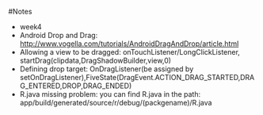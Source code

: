 #Notes
* week4
 * Android Drop and Drag: http://www.vogella.com/tutorials/AndroidDragAndDrop/article.html
  * Allowing a view to be dragged: onTouchListener/LongClickListener, startDrag(clipdata,DragShadowBuilder,view,0)
  * Defining drop target: OnDragListener(be assigned by setOnDragListener),FiveState(DragEvent.ACTION_DRAG_STARTED,DRAG_ENTERED,DROP,DRAG_ENDED)
 * R.java missing problem: you can find R.java in the path: app/build/generated/source/r/debug/(packgename)/R.java

